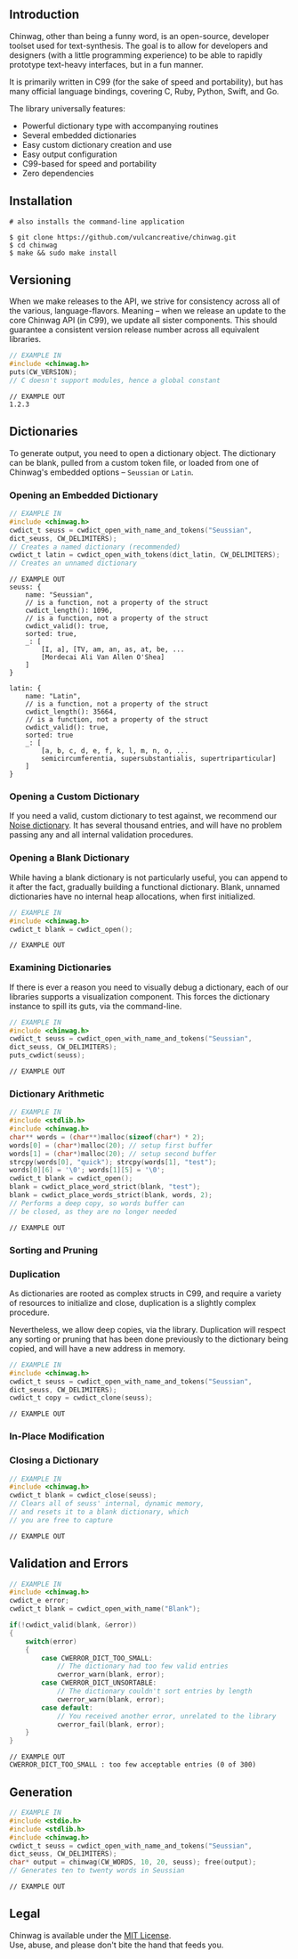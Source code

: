 ## Introduction


Chinwag, other than being a funny word, is an open-source, developer toolset used for text-synthesis. The goal is to allow for developers and designers (with a little programming experience) to be able to rapidly prototype text-heavy interfaces, but in a fun manner.

It is primarily written in C99 (for the sake of speed and portability), but has many official language bindings, covering C, Ruby, Python, Swift, and Go.

The library universally features:

* Powerful dictionary type with accompanying routines
* Several embedded dictionaries
* Easy custom dictionary creation and use
* Easy output configuration
* C99-based for speed and portability
* Zero dependencies

## Installation


```shell
# also installs the command-line application

$ git clone https://github.com/vulcancreative/chinwag.git
$ cd chinwag
$ make && sudo make install
```

## Versioning


When we make releases to the API, we strive for consistency across all of the various, language-flavors. Meaning &ndash; when we release an update to the core Chinwag API (in C99), we update all sister components. This should guarantee a consistent version release number across all equivalent libraries.

```c
// EXAMPLE IN
#include <chinwag.h>
puts(CW_VERSION);
// C doesn't support modules, hence a global constant
```

```sample
// EXAMPLE OUT
1.2.3
```
## Dictionaries


To generate output, you need to open a dictionary object. The dictionary can be blank, pulled from a custom token file, or loaded from one of Chinwag's embedded options &ndash; `Seussian` or `Latin`.


### Opening an Embedded Dictionary


```c
// EXAMPLE IN
#include <chinwag.h>
cwdict_t seuss = cwdict_open_with_name_and_tokens("Seussian",
dict_seuss, CW_DELIMITERS);
// Creates a named dictionary (recommended)
cwdict_t latin = cwdict_open_with_tokens(dict_latin, CW_DELIMITERS);
// Creates an unnamed dictionary
```

```sample
// EXAMPLE OUT
seuss: {
	name: "Seussian",
	// is a function, not a property of the struct
	cwdict_length(): 1096,
	// is a function, not a property of the struct
	cwdict_valid(): true,
	sorted: true,
	_: [
		[I, a], [TV, am, an, as, at, be, ...
		[Mordecai Ali Van Allen O'Shea]
	]
}

latin: {
	name: "Latin",
	// is a function, not a property of the struct
	cwdict_length(): 35664,
	// is a function, not a property of the struct
	cwdict_valid(): true,
	sorted: true
	_: [
		[a, b, c, d, e, f, k, l, m, n, o, ...
		semicircumferentia, supersubstantialis, supertriparticular]
	]
}
```


### Opening a Custom Dictionary

If you need a valid, custom dictionary to test against, we recommend our <a href="http://vulcanca.com/babble/docs/noise.dict" target="_blank">Noise dictionary</a>. It has several thousand entries, and will have no problem passing any and all internal validation procedures.


### Opening a Blank Dictionary

While having a blank dictionary is not particularly useful, you can append to it after the fact, gradually building a functional dictionary. Blank, unnamed dictionaries have no internal heap allocations, when first initialized.

```c
// EXAMPLE IN
#include <chinwag.h>
cwdict_t blank = cwdict_open();
```

```sample
// EXAMPLE OUT
```


### Examining Dictionaries

If there is ever a reason you need to visually debug a dictionary, each of our libraries supports a visualization component. This forces the dictionary instance to spill its guts, via the command-line.

```c
// EXAMPLE IN
#include <chinwag.h>
cwdict_t seuss = cwdict_open_with_name_and_tokens("Seussian",
dict_seuss, CW_DELIMITERS);
puts_cwdict(seuss);
```

```sample
// EXAMPLE OUT
```


### Dictionary Arithmetic


```c
// EXAMPLE IN
#include <stdlib.h>
#include <chinwag.h>
char** words = (char**)malloc(sizeof(char*) * 2);
words[0] = (char*)malloc(20); // setup first buffer
words[1] = (char*)malloc(20); // setup second buffer
strcpy(words[0], "quick"); strcpy(words[1], "test");
words[0][6] = '\0'; words[1][5] = '\0';
cwdict_t blank = cwdict_open();
blank = cwdict_place_word_strict(blank, "test");
blank = cwdict_place_words_strict(blank, words, 2);
// Performs a deep copy, so words buffer can
// be closed, as they are no longer needed
```

```sample
// EXAMPLE OUT
```


### Sorting and Pruning





### Duplication

As dictionaries are rooted as complex structs in C99, and require a variety of resources to initialize and close, duplication is a slightly complex procedure.

Nevertheless, we allow deep copies, via the library. Duplication will respect any sorting or pruning that has been done previously to the dictionary being copied, and will have a new address in memory.

```c
// EXAMPLE IN
#include <chinwag.h>
cwdict_t seuss = cwdict_open_with_name_and_tokens("Seussian",
dict_seuss, CW_DELIMITERS);
cwdict_t copy = cwdict_clone(seuss);
```

```sample
// EXAMPLE OUT
```


### In-Place Modification





### Closing a Dictionary


```c
// EXAMPLE IN
#include <chinwag.h>
cwdict_t blank = cwdict_close(seuss);
// Clears all of seuss' internal, dynamic memory,
// and resets it to a blank dictionary, which
// you are free to capture
```

```sample
// EXAMPLE OUT
```

## Validation and Errors



```c
// EXAMPLE IN
#include <chinwag.h>
cwdict_e error;
cwdict_t blank = cwdict_open_with_name("Blank");

if(!cwdict_valid(blank, &error))
{
	switch(error)
	{
		case CWERROR_DICT_TOO_SMALL:
			// The dictionary had too few valid entries
			cwerror_warn(blank, error);
		case CWERROR_DICT_UNSORTABLE:
			// The dictionary couldn't sort entries by length
			cwerror_warn(blank, error);
		case default:
			// You received another error, unrelated to the library
			cwerror_fail(blank, error);
	}
}
```

```sample
// EXAMPLE OUT
CWERROR_DICT_TOO_SMALL : too few acceptable entries (0 of 300)
```

## Generation



```c
// EXAMPLE IN
#include <stdio.h>
#include <stdlib.h>
#include <chinwag.h>
cwdict_t seuss = cwdict_open_with_name_and_tokens("Seussian",
dict_seuss, CW_DELIMITERS);
char* output = chinwag(CW_WORDS, 10, 20, seuss); free(output);
// Generates ten to twenty words in Seussian
```

```sample
// EXAMPLE OUT
```

## Legal


Chinwag is available under the <a href="http://opensource.org/licenses/MIT" target="_blank">MIT License</a>.<br>
Use, abuse, and please don't bite the hand that feeds you.
